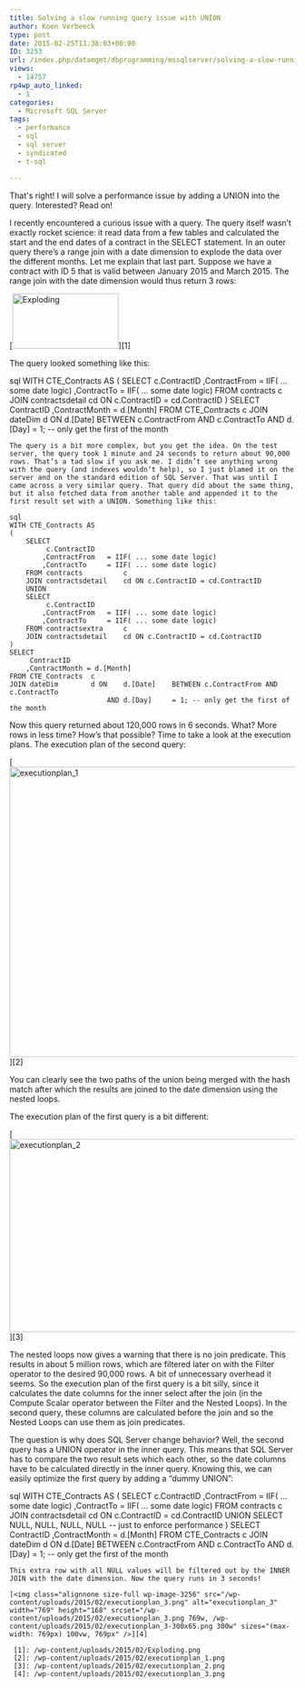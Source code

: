 ```yaml
---
title: Solving a slow running query issue with UNION
author: Koen Verbeeck
type: post
date: 2015-02-25T11:38:03+00:00
ID: 3253
url: /index.php/datamgmt/dbprogramming/mssqlserver/solving-a-slow-running-query-issue-with-union/
views:
  - 14757
rp4wp_auto_linked:
  - 1
categories:
  - Microsoft SQL Server
tags:
  - performance
  - sql
  - sql server
  - syndicated
  - t-sql

---
```

That's right! I will solve a performance issue by adding a UNION into the query. Interested? Read on!

I recently encountered a curious issue with a query. The query itself wasn’t exactly rocket science: it read data from a few tables and calculated the start and the end dates of a contract in the SELECT statement. In an outer query there’s a range join with a date dimension to explode the data over the different months. Let me explain that last part. Suppose we have a contract with ID 5 that is valid between January 2015 and March 2015. The range join with the date dimension would thus return 3 rows:

[<img class="alignnone size-full wp-image-3257" src="/wp-content/uploads/2015/02/Exploding.png" alt="Exploding" width="187" height="97" />][1]

The query looked something like this:

sql
WITH CTE_Contracts AS
(
	SELECT
		 c.ContractID
		,ContractFrom	= IIF( ... some date logic)
		,ContractTo		= IIF( ... some date logic)
	FROM contracts			c
	JOIN contractsdetail	cd ON c.ContractID = cd.ContractID
)
SELECT
	 ContractID
	,ContractMonth = d.[Month]
FROM CTE_Contracts	c
JOIN dateDim		d ON	d.[Date]	BETWEEN c.ContractFrom AND c.ContractTo
						AND	d.[Day]		= 1; -- only get the first of the month 

```
The query is a bit more complex, but you get the idea. On the test server, the query took 1 minute and 24 seconds to return about 90,000 rows. That’s a tad slow if you ask me. I didn’t see anything wrong with the query (and indexes wouldn’t help), so I just blamed it on the server and on the standard edition of SQL Server. That was until I came across a very similar query. That query did about the same thing, but it also fetched data from another table and appended it to the first result set with a UNION. Something like this:

sql
WITH CTE_Contracts AS
(
	SELECT
		 c.ContractID
		,ContractFrom	= IIF( ... some date logic)
		,ContractTo		= IIF( ... some date logic)
	FROM contracts			c
	JOIN contractsdetail	cd ON c.ContractID = cd.ContractID
	UNION
	SELECT
		 c.ContractID
		,ContractFrom	= IIF( ... some date logic)
		,ContractTo		= IIF( ... some date logic)
	FROM contractsextra		c
	JOIN contractsdetail	cd ON c.ContractID = cd.ContractID
)
SELECT
	 ContractID
	,ContractMonth = d.[Month]
FROM CTE_Contracts	c
JOIN dateDim		d ON	d.[Date]	BETWEEN c.ContractFrom AND c.ContractTo
						AND	d.[Day]		= 1; -- only get the first of the month

```
Now this query returned about 120,000 rows in 6 seconds. What? More rows in less time? How’s that possible? Time to take a look at the execution plans. The execution plan of the second query:

[<img class="alignnone size-full wp-image-3258" src="/wp-content/uploads/2015/02/executionplan_1.png" alt="executionplan_1" width="852" height="511" srcset="/wp-content/uploads/2015/02/executionplan_1.png 852w, /wp-content/uploads/2015/02/executionplan_1-300x179.png 300w" sizes="(max-width: 852px) 100vw, 852px" />][2]

You can clearly see the two paths of the union being merged with the hash match after which the results are joined to the date dimension using the nested loops.

The execution plan of the first query is a bit different:

[<img class="alignnone size-full wp-image-3255" src="/wp-content/uploads/2015/02/executionplan_2.png" alt="executionplan_2" width="1013" height="340" srcset="/wp-content/uploads/2015/02/executionplan_2.png 1013w, /wp-content/uploads/2015/02/executionplan_2-300x100.png 300w" sizes="(max-width: 1013px) 100vw, 1013px" />][3]

The nested loops now gives a warning that there is no join predicate. This results in about 5 million rows, which are filtered later on with the Filter operator to the desired 90,000 rows. A bit of unnecessary overhead it seems. So the execution plan of the first query is a bit silly, since it calculates the date columns for the inner select after the join (in the Compute Scalar operator between the Filter and the Nested Loops). In the second query, these columns are calculated before the join and so the Nested Loops can use them as join predicates.

The question is why does SQL Server change behavior? Well, the second query has a UNION operator in the inner query. This means that SQL Server has to compare the two result sets which each other, so the date columns have to be calculated directly in the inner query. Knowing this, we can easily optimize the first query by adding a “dummy UNION”:

sql
WITH CTE_Contracts AS
(
	SELECT
		 c.ContractID
		,ContractFrom	= IIF( ... some date logic)
		,ContractTo		= IIF( ... some date logic)
	FROM contracts			c
	JOIN contractsdetail	cd ON c.ContractID = cd.ContractID
	UNION
	SELECT NULL, NULL, NULL, NULL -- just to enforce performance
)
SELECT
	 ContractID
	,ContractMonth = d.[Month]
FROM CTE_Contracts	c
JOIN dateDim		d ON	d.[Date]	BETWEEN c.ContractFrom AND c.ContractTo
						AND	d.[Day]		= 1; -- only get the first of the month 

```
This extra row with all NULL values will be filtered out by the INNER JOIN with the date dimension. Now the query runs in 3 seconds!

[<img class="alignnone size-full wp-image-3256" src="/wp-content/uploads/2015/02/executionplan_3.png" alt="executionplan_3" width="769" height="168" srcset="/wp-content/uploads/2015/02/executionplan_3.png 769w, /wp-content/uploads/2015/02/executionplan_3-300x65.png 300w" sizes="(max-width: 769px) 100vw, 769px" />][4]

 [1]: /wp-content/uploads/2015/02/Exploding.png
 [2]: /wp-content/uploads/2015/02/executionplan_1.png
 [3]: /wp-content/uploads/2015/02/executionplan_2.png
 [4]: /wp-content/uploads/2015/02/executionplan_3.png